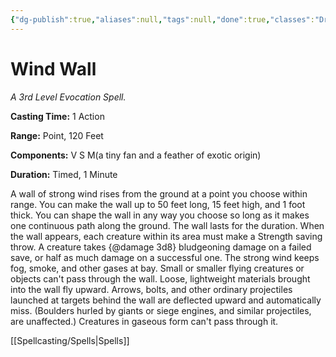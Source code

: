 ```yaml
---
{"dg-publish":true,"aliases":null,"tags":null,"done":true,"classes":"Druid, Ranger,","spellLevel":3,"school":"Evocation","source":"PHB","permalink":"/spells/wind-wall/","dgHomeLink":false,"dgPassFrontmatter":true}
---
```


# Wind Wall
*A 3rd Level Evocation Spell.*

**Casting Time:** 1 Action

**Range:** Point, 120 Feet

**Components:** V S M(a tiny fan and a feather of exotic origin)

**Duration:** Timed, 1 Minute

A wall of strong wind rises from the ground at a point you choose within range. You can make the wall up to 50 feet long, 15 feet high, and 1 foot thick. You can shape the wall in any way you choose so long as it makes one continuous path along the ground. The wall lasts for the duration.
When the wall appears, each creature within its area must make a Strength saving throw. A creature takes {@damage 3d8} bludgeoning damage on a failed save, or half as much damage on a successful one.
The strong wind keeps fog, smoke, and other gases at bay. Small or smaller flying creatures or objects can't pass through the wall. Loose, lightweight materials brought into the wall fly upward. Arrows, bolts, and other ordinary projectiles launched at targets behind the wall are deflected upward and automatically miss. (Boulders hurled by giants or siege engines, and similar projectiles, are unaffected.) Creatures in gaseous form can't pass through it.

[[Spellcasting/Spells|Spells]]